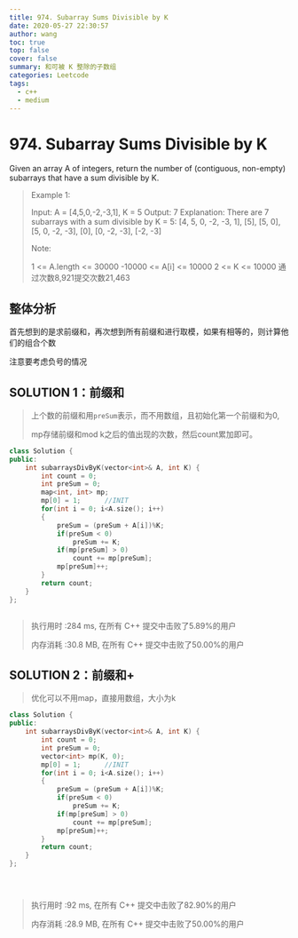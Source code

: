 ```yaml
---
title: 974. Subarray Sums Divisible by K
date: 2020-05-27 22:30:57
author: wang
toc: true
top: false
cover: false
summary: 和可被 K 整除的子数组
categories: Leetcode
tags:
  - c++
  - medium
---
```


# 974. Subarray Sums Divisible by K

Given an array A of integers, return the number of (contiguous, non-empty) subarrays that have a sum divisible by K.

 



> Example 1:
>
> Input: A = [4,5,0,-2,-3,1], K = 5
> Output: 7
> Explanation: There are 7 subarrays with a sum divisible by K = 5:
>    [4, 5, 0, -2, -3, 1], [5], [5, 0], [5, 0, -2, -3], [0], [0, -2, -3], [-2, -3]
> 
>
> Note:
> 
> 1 <= A.length <= 30000
>    -10000 <= A[i] <= 10000
>    2 <= K <= 10000
> 通过次数8,921提交次数21,463
>
> 
> 
> 



## 整体分析

首先想到的是求前缀和，再次想到所有前缀和进行取模，如果有相等的，则计算他们的组合个数

注意要考虑负号的情况

## SOLUTION 1：前缀和

> 上个数的前缀和用`preSum`表示，而不用数组，且初始化第一个前缀和为0,
>
> mp存储前缀和mod k之后的值出现的次数，然后count累加即可。

```c++
class Solution {
public:
    int subarraysDivByK(vector<int>& A, int K) {
        int count = 0;
        int preSum = 0;
        map<int, int> mp;
        mp[0] = 1;      //INIT
        for(int i = 0; i<A.size(); i++)
        {
            preSum = (preSum + A[i])%K;
            if(preSum < 0)
                preSum += K;
            if(mp[preSum] > 0)
                count += mp[preSum];
            mp[preSum]++;
        }
        return count;
    }
};



```

> 执行用时 :284 ms, 在所有 C++ 提交中击败了5.89%的用户
>
> 内存消耗 :30.8 MB, 在所有 C++ 提交中击败了50.00%的用户

## SOLUTION 2：前缀和+

> 优化可以不用map，直接用数组，大小为k

```c++
class Solution {
public:
    int subarraysDivByK(vector<int>& A, int K) {
        int count = 0;
        int preSum = 0;
        vector<int> mp(K, 0);
        mp[0] = 1;      //INIT
        for(int i = 0; i<A.size(); i++)
        {
            preSum = (preSum + A[i])%K;
            if(preSum < 0)
                preSum += K;
            if(mp[preSum] > 0)
                count += mp[preSum];
            mp[preSum]++;
        }
        return count;
    }
};





```

> 执行用时 :92 ms, 在所有 C++ 提交中击败了82.90%的用户
>
> 内存消耗 :28.9 MB, 在所有 C++ 提交中击败了50.00%的用户

